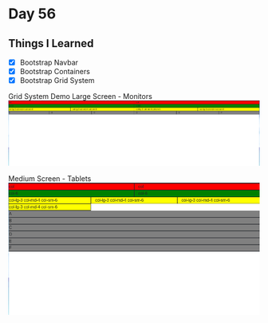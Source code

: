 Day 56
===============================================================================

Things I Learned
-------------------------------------------------------------------------------

- [x] Bootstrap Navbar
- [x] Bootstrap Containers
- [x] Bootstrap Grid System
  
Grid System Demo
Large Screen - Monitors
![LG](lg.png)

Medium Screen - Tablets
![MD](md.png)
